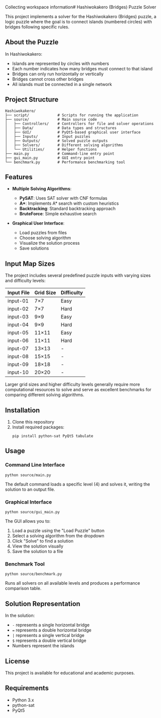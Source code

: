 Collecting workspace information# Hashiwokakero (Bridges) Puzzle Solver

This project implements a solver for the Hashiwokakero (Bridges) puzzle, a logic puzzle where the goal is to connect islands (numbered circles) with bridges following specific rules.

## About the Puzzle

In Hashiwokakero:
- Islands are represented by circles with numbers
- Each number indicates how many bridges must connect to that island
- Bridges can only run horizontally or vertically
- Bridges cannot cross other bridges
- All islands must be connected in a single network

## Project Structure

```
Hashiwokakero/
├── script/             # Scripts for running the application
├── source/             # Main source code
│   ├── Controllers/    # Controllers for file and solver operations
│   ├── Data/           # Data types and structures
│   ├── GUI/            # PyQt5-based graphical user interface
│   ├── Inputs/         # Input puzzles
│   ├── Outputs/        # Solved puzzle outputs
│   ├── Solvers/        # Different solving algorithms
│   └── Utilities/      # Helper functions
├── main.py             # Command-line entry point
├── gui_main.py         # GUI entry point
└── benchmark.py        # Performance benchmarking tool
```

## Features

- **Multiple Solving Algorithms**:
  - **PySAT**: Uses SAT solver with CNF formulas
  - **A\***: Implements A* search with custom heuristics
  - **Backtracking**: Standard backtracking approach
  - **BruteForce**: Simple exhaustive search

- **Graphical User Interface**:
  - Load puzzles from files
  - Choose solving algorithm
  - Visualize the solution process
  - Save solutions

## Input Map Sizes

The project includes several predefined puzzle inputs with varying sizes and difficulty levels:

| Input File | Grid Size | Difficulty |
|------------|-----------|------------|
| input-01   | 7×7       | Easy       |
| input-02   | 7×7       | Hard       |
| input-03   | 9×9       | Easy       |
| input-04   | 9×9       | Hard       |
| input-05   | 11×11     | Easy       |
| input-06   | 11×11     | Hard       |
| input-07   | 13×13     | -          |
| input-08   | 15×15     | -          |
| input-09   | 18×18     | -          |
| input-10   | 20×20     | -          |

Larger grid sizes and higher difficulty levels generally require more computational resources to solve and serve as excellent benchmarks for comparing different solving algorithms.

## Installation

1. Clone this repository
2. Install required packages:
   ```
   pip install python-sat PyQt5 tabulate
   ```

## Usage

### Command Line Interface

```
python source/main.py
```

The default command loads a specific level (4) and solves it, writing the solution to an output file.

### Graphical Interface

```
python source/gui_main.py
```

The GUI allows you to:
1. Load a puzzle using the "Load Puzzle" button
2. Select a solving algorithm from the dropdown
3. Click "Solve" to find a solution
4. View the solution visually
5. Save the solution to a file

### Benchmark Tool

```
python source/benchmark.py
```

Runs all solvers on all available levels and produces a performance comparison table.

## Solution Representation

In the solution:
- `-` represents a single horizontal bridge
- `=` represents a double horizontal bridge
- `|` represents a single vertical bridge
- `$` represents a double vertical bridge
- Numbers represent the islands

## License

This project is available for educational and academic purposes.

## Requirements

- Python 3.x
- python-sat
- PyQt5
